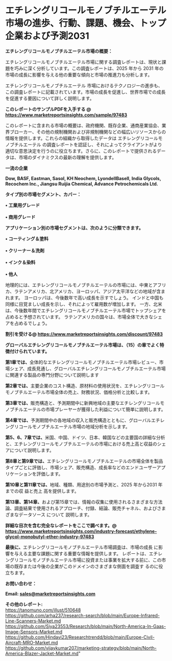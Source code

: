 # エチレングリコールモノブチルエーテル市場の進歩、行動、課題、機会、トップ企業および予測2031

<strong><b>エチレングリコールモノブチルエーテル市場の概要：</b></strong>

エチレングリコールモノブチルエーテル市場に関する調査レポートは、現状と課題を巧みに深く分析しています。この調査レポートは、2025 年から 2031 年の市場の成長に影響を与える他の重要な傾向と市場の推進力も分析します。

エチレングリコールモノブチルエーテル 市場におけるテクノロジーの進歩も、この調査レポートに記載されています。市場の成長を促進し、世界市場での成長を促進する要因について詳しく説明します。

<strong>このレポートのサンプルPDFを入手する @ <a href=https://www.marketreportsinsights.com/sample/97483>https://www.marketreportsinsights.com/sample/97483</a></strong>

このレポートに含まれる市場の概要は、政府機関、既存企業、通商産業協会、業界ブローカー、その他の規制機関および非規制機関などの幅広いリソースからの情報を提供します。これらの組織から取得したデータは エチレングリコールモノブチルエーテル の調査レポートを認証し、それによってクライアントがより適切な意思決定を行うのに役立ちます。さらに、このレポートで提供されるデータは、市場のダイナミクスの最新の理解を提供します。

<strong>一流の企業</strong>

<strong><b>Dow, BASF, Eastman, Sasol, KH Neochem, LyondellBasell, India Glycols, Recochem Inc., Jiangsu Ruijia Chemical, Advance Petrochemicals Ltd.</b></strong>

<strong><b>タイプ別の市場セグメント、カバー：</b></strong>

<strong>• 工業用グレード<br><br>• 商用グレード</strong>

<strong><b>アプリケーション別の市場セグメントは、次のように分類できます。</b></strong>

<strong>• コーティング＆塗料<br><br>• クリーナー＆洗剤<br><br>• インク＆染料<br><br>• 他人</strong>

 地理的には、エチレングリコールモノブチルエーテルの市場には、中東とアフリカ、ラテンアメリカ、北アメリカ、ヨーロッパ、アジア太平洋などの地域が含まれます。 ヨーロッパは、今後数年で高い成長を示すでしょう。 インドと中国も同様に目覚ましい成長を示し、それによって雇用数が増加します。 一方、北米は、今後数年間でエチレングリコールモノブチルエーテル市場でトップシェアを占めると予想されています。 ラテンアメリカの国々は、市場全体で大きなシェアを占めるでしょう。

<strong>割引を受ける@ <a href=https://www.marketreportsinsights.com/discount/97483>https://www.marketreportsinsights.com/discount/97483</a></strong>

<strong><b>グローバルエチレングリコールモノブチルエーテル市場は、（15）の章でよく特徴付けられています。</b></strong>

<strong><b>第</b></strong><strong><b>1章では、</b></strong>全体的なエチレングリコールモノブチルエーテル市場レビュー、市場シェア、成長見通し、グローバルエチレングリコールモノブチルエーテル市場に関連する製品の専門分野について説明します

<strong><b>第2章では、</b></strong>主要企業のコスト構造、原材料の使用状況を、エチレングリコールモノブチルエーテル市場全体の売上、財務状況、価格分析と比較します。

<strong><b>第3章では、</b></strong>販売構造と、予測期間中に新興地域の主要なエチレングリコールモノブチルエーテルの市場プレーヤーが獲得した利益について簡単に説明します。

<strong><b>第4章では、</b></strong>予測期間中の各地域の収入と販売構造とともに、グローバルエチレングリコールモノブチルエーテル市場の地域分析を示します。

<strong><b>第5、6、7章では、</b></strong>米国、中国、ドイツ、日本、韓国などの主要国の詳細な分析と、エチレングリコールモノブチルエーテルの市場における売上高と収益のシェアについて説明します。

<strong><b>第8章と第9章では、</b></strong>エチレングリコールモノブチルエーテルの市場全体を製品タイプごとに評価し、市場シェア、販売構造、成長率などのエンドユーザーアプリケーションを評価します。

<strong><b>第10章と第11章では、</b></strong>地域、種類、用途別の市場予測と、2025 年から2031 年までの収 益と売上 高を提供します。

<strong><b>第13章、第14章、</b></strong>および第15章では、情報の収集に使用されるさまざまな方法論、調査結果で使用されるアプローチ、付録、結論、販売チャネル、およびさまざまなデータソース について 説明します。

<strong>詳細な目次を含む完全なレポートをここで調べます。@ <a href=https://www.marketreportsinsights.com/industry-forecast/ethylene-glycol-monobutyl-ether-industry-97483>https://www.marketreportsinsights.com/industry-forecast/ethylene-glycol-monobutyl-ether-industry-97483</a></strong>

<strong><b>最後に、</b></strong>エチレングリコールモノブチルエーテル市場調査は、市場の成長 に影響を</a>与える主要な課題に関する重要な情報を提供します。 レポートは、エチレングリコールモノブチルエーテル市場に投資または事業を拡大する前に、この市場の既存または今後の企業がこのドメインのさまざまな側面を調査す るのに役 立ちます。

<strong><b>お問い合わせ：</b></strong>

<strong>Email: </strong><a href=mailto:sales@marketreportsinsights.com><strong>sales@marketreportsinsights.com</strong></a>

<strong>その他のレポート:</strong>
<br>
<a href=https://tanomuno.com/illust/510648>https://tanomuno.com/illust/510648</a>
<br>
<a href=https://github.com/arha237/research-search/blob/main/Europe-Infrared-Line-Scanners-Market.md>https://github.com/arha237/research-search/blob/main/Europe-Infrared-Line-Scanners-Market.md</a>
<br>
<a href=https://github.com/Siya23553/Research/blob/main/North-America-In-Gaas-Image-Sensors-Market.md>https://github.com/Siya23553/Research/blob/main/North-America-In-Gaas-Image-Sensors-Market.md</a>
<br>
<a href=https://github.com/Hindavi23/Researchtrendd/blob/main/Europe-Civil-Aircraft-MRO-Market.md>https://github.com/Hindavi23/Researchtrendd/blob/main/Europe-Civil-Aircraft-MRO-Market.md</a>
<br>
<a href=https://github.com/vijaykumar207/marketing-strategy/blob/main/North-America-Blazer-Jacket-Market.md>https://github.com/vijaykumar207/marketing-strategy/blob/main/North-America-Blazer-Jacket-Market.md</a>"
